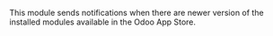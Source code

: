 This module sends notifications when there are newer version of
the installed modules available in the Odoo App Store.


